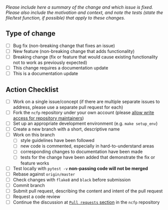 _Please include here a summary of the change and which issue is fixed. Please also include the motivation and context, and note the tests (state the file/test function, if possible) that apply to these changes._

## Type of change

- [ ] Bug fix (non-breaking change that fixes an issue)
- [ ] New feature (non-breaking change that adds functionality)
- [ ] Breaking change (fix or feature that would cause existing functionality not to work as previously expected)
- [ ] This change requires a documentation update
- [ ] This is a documentation update

## Action Checklist

- [ ] Work on a single issue/concept (if there are multiple separate issues to address, please use a separate pull request for each)
- [ ] Fork the `ncfp` repository under your own account (please [allow write access for repository maintainers](https://docs.github.com/en/github/collaborating-with-issues-and-pull-requests/working-with-forks/allowing-changes-to-a-pull-request-branch-created-from-a-fork))
- [ ] Set up an appropriate development environment (e.g. `make setup_env`)
- [ ] Create a new branch with a short, descriptive name
- [ ] Work on this branch
  - [ ] style guidelines have been followed
  - [ ] new code is commented, especially in hard-to-understand areas
  - [ ] corresponding changes to documentation have been made
  - [ ] tests for the change have been added that demonstrate the fix or feature works
- [ ] Test locally with `pytest -v` **non-passing code will not be merged**
- [ ] Rebase against `origin/master`
- [ ] Check changes with `flake8` and `black` before submission
- [ ] Commit branch
- [ ] Submit pull request, describing the content and intent of the pull request
- [ ] Request a code review
- [ ] Continue the discussion at [`Pull requests` section](https://github.com/widdowquinn/ncfp/pulls) in the `ncfp` repository
